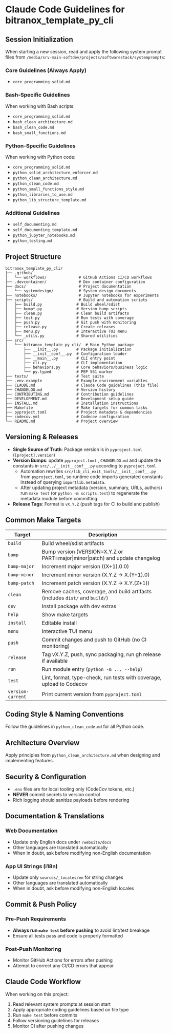 # Claude Code Guidelines for bitranox_template_py_cli

## Session Initialization

When starting a new session, read and apply the following system prompt files from `/media/srv-main-softdev/projects/softwarestack/systemprompts`:

### Core Guidelines (Always Apply)
- `core_programming_solid.md`

### Bash-Specific Guidelines
When working with Bash scripts:
- `core_programming_solid.md`
- `bash_clean_architecture.md`
- `bash_clean_code.md`
- `bash_small_functions.md`

### Python-Specific Guidelines
When working with Python code:
- `core_programming_solid.md`
- `python_solid_architecture_enforcer.md`
- `python_clean_architecture.md`
- `python_clean_code.md`
- `python_small_functions_style.md`
- `python_libraries_to_use.md`
- `python_lib_structure_template.md`

### Additional Guidelines
- `self_documenting.md`
- `self_documenting_template.md`
- `python_jupyter_notebooks.md`
- `python_testing.md`

## Project Structure

```
bitranox_template_py_cli/
├── .github/
│   └── workflows/              # GitHub Actions CI/CD workflows
├── .devcontainer/              # Dev container configuration
├── docs/                       # Project documentation
│   └── systemdesign/           # System design documents
├── notebooks/                  # Jupyter notebooks for experiments
├── scripts/                    # Build and automation scripts
│   ├── build.py               # Build wheel/sdist
│   ├── bump*.py               # Version bump scripts
│   ├── clean.py               # Clean build artifacts
│   ├── test.py                # Run tests with coverage
│   ├── push.py                # Git push with monitoring
│   ├── release.py             # Create releases
│   ├── menu.py                # Interactive TUI menu
│   └── _utils.py              # Shared utilities
├── src/
│   └── bitranox_template_py_cli/  # Main Python package
│       ├── __init__.py        # Package initialization
│       ├── __init__conf__.py  # Configuration loader
│       ├── __main__.py        # CLI entry point
│       ├── cli.py             # CLI implementation
│       ├── behaviors.py       # Core behaviors/business logic
│       └── py.typed           # PEP 561 marker
├── tests/                     # Test suite
├── .env.example               # Example environment variables
├── CLAUDE.md                  # Claude Code guidelines (this file)
├── CHANGELOG.md               # Version history
├── CONTRIBUTING.md            # Contribution guidelines
├── DEVELOPMENT.md             # Development setup guide
├── INSTALL.md                 # Installation instructions
├── Makefile                   # Make targets for common tasks
├── pyproject.toml             # Project metadata & dependencies
├── codecov.yml                # Codecov configuration
└── README.md                  # Project overview
```

## Versioning & Releases

- **Single Source of Truth**: Package version is in `pyproject.toml` (`[project].version`)
- **Version Bumps**: update `pyproject.toml` , `CHANGELOG.md` and update the constants in `src/../__init__conf__.py` according to `pyproject.toml`  
    - Automation rewrites `src/lib_cli_exit_tools/__init__conf__.py` from `pyproject.toml`, so runtime code imports generated constants instead of querying `importlib.metadata`.
    - After updating project metadata (version, summary, URLs, authors) run `make test` (or `python -m scripts.test`) to regenerate the metadata module before committing.
- **Release Tags**: Format is `vX.Y.Z` (push tags for CI to build and publish)

## Common Make Targets

| Target            | Description                                                                     |
|-------------------|---------------------------------------------------------------------------------|
| `build`           | Build wheel/sdist artifacts                                                     |
| `bump`            | Bump version (VERSION=X.Y.Z or PART=major\|minor\|patch) and update changelog  |
| `bump-major`      | Increment major version ((X+1).0.0)                                            |
| `bump-minor`      | Increment minor version (X.Y.Z → X.(Y+1).0)                                    |
| `bump-patch`      | Increment patch version (X.Y.Z → X.Y.(Z+1))                                    |
| `clean`           | Remove caches, coverage, and build artifacts (includes `dist/` and `build/`)   |
| `dev`             | Install package with dev extras                                                |
| `help`            | Show make targets                                                              |
| `install`         | Editable install                                                               |
| `menu`            | Interactive TUI menu                                                           |
| `push`            | Commit changes and push to GitHub (no CI monitoring)                           |
| `release`         | Tag vX.Y.Z, push, sync packaging, run gh release if available                  |
| `run`             | Run module entry (`python -m ... --help`)                                      |
| `test`            | Lint, format, type-check, run tests with coverage, upload to Codecov           |
| `version-current` | Print current version from `pyproject.toml`                                    |

## Coding Style & Naming Conventions

Follow the guidelines in `python_clean_code.md` for all Python code.

## Architecture Overview

Apply principles from `python_clean_architecture.md` when designing and implementing features.

## Security & Configuration

- `.env` files are for local tooling only (CodeCov tokens, etc.)
- **NEVER** commit secrets to version control
- Rich logging should sanitize payloads before rendering

## Documentation & Translations

### Web Documentation
- Update only English docs under `/website/docs`
- Other languages are translated automatically
- When in doubt, ask before modifying non-English documentation

### App UI Strings (i18n)
- Update only `sources/_locales/en` for string changes
- Other languages are translated automatically
- When in doubt, ask before modifying non-English locales

## Commit & Push Policy

### Pre-Push Requirements
- **Always run `make test` before pushing** to avoid lint/test breakage
- Ensure all tests pass and code is properly formatted

### Post-Push Monitoring
- Monitor GitHub Actions for errors after pushing
- Attempt to correct any CI/CD errors that appear

## Claude Code Workflow

When working on this project:
1. Read relevant system prompts at session start
2. Apply appropriate coding guidelines based on file type
3. Run `make test` before commits
4. Follow versioning guidelines for releases
5. Monitor CI after pushing changes
